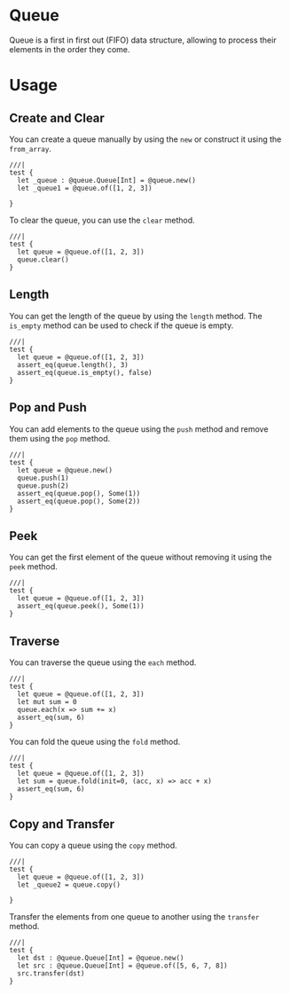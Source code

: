 # Queue

Queue is a first in first out (FIFO) data structure, allowing to process their elements in the order they come.

# Usage

## Create and Clear
You can create a queue manually by using the `new` or construct it using the `from_array`.
```moonbit
///|
test {
  let _queue : @queue.Queue[Int] = @queue.new()
  let _queue1 = @queue.of([1, 2, 3])

}
```

To clear the queue, you can use the `clear` method.
```moonbit
///|
test {
  let queue = @queue.of([1, 2, 3])
  queue.clear()
}
```

## Length
You can get the length of the queue by using the `length` method. The `is_empty` method can be used to check if the queue is empty.
```moonbit
///|
test {
  let queue = @queue.of([1, 2, 3])
  assert_eq(queue.length(), 3)
  assert_eq(queue.is_empty(), false)
}
```

## Pop and Push
You can add elements to the queue using the `push` method and remove them using the `pop` method.
```moonbit
///|
test {
  let queue = @queue.new()
  queue.push(1)
  queue.push(2)
  assert_eq(queue.pop(), Some(1))
  assert_eq(queue.pop(), Some(2))
}
```

## Peek
You can get the first element of the queue without removing it using the `peek` method.
```moonbit
///|
test {
  let queue = @queue.of([1, 2, 3])
  assert_eq(queue.peek(), Some(1))
}
```

## Traverse

You can traverse the queue using the `each` method.

```moonbit
///|
test {
  let queue = @queue.of([1, 2, 3])
  let mut sum = 0
  queue.each(x => sum += x)
  assert_eq(sum, 6)
}
```

You can fold the queue using the `fold` method.
```moonbit
///|
test {
  let queue = @queue.of([1, 2, 3])
  let sum = queue.fold(init=0, (acc, x) => acc + x)
  assert_eq(sum, 6)
}
```

## Copy and Transfer
You can copy a queue using the `copy` method.
```moonbit
///|
test {
  let queue = @queue.of([1, 2, 3])
  let _queue2 = queue.copy()

}
```

Transfer the elements from one queue to another using the `transfer` method.
```moonbit
///|
test {
  let dst : @queue.Queue[Int] = @queue.new()
  let src : @queue.Queue[Int] = @queue.of([5, 6, 7, 8])
  src.transfer(dst)
}
```
